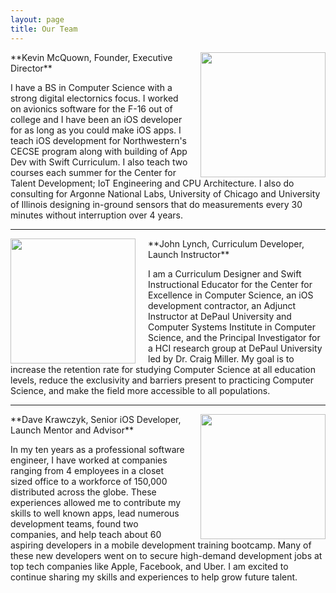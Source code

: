 ```yaml
---
layout: page
title: Our Team
---
```


<img style="float: right; padding:  0px 0px 0px 20px; width: 200px" src="../assets/img/Kevin.jpg">
**Kevin McQuown, Founder, Executive Director**

I have a BS in Computer Science with a strong digital electornics focus.  I worked on avionics software for the F-16 out of college and I have been an iOS developer for as long as you could make iOS apps. I teach iOS development for Northwestern's CECSE program along with building of App Dev with Swift Curriculum. I also teach two courses each summer for the Center for Talent Development; IoT Engineering and CPU Architecture. 
I also do consulting for Argonne National Labs, University of Chicago and University of Illinois designing in-ground sensors that do measurements every 30 minutes without interruption over 4 years.

---

<img style="float: left; padding: 0px 20px 0px 0px; width: 200px" src="../assets/img/LynchProfile.png">
**John Lynch, Curriculum Developer, Launch Instructor**

I am a Curriculum Designer and Swift Instructional Educator for the Center for Excellence in Computer Science, an iOS development contractor, an Adjunct Instructor at DePaul University and Computer Systems Institute in Computer Science, and the Principal Investigator for a HCI research group at DePaul University led by Dr. Craig Miller. My goal is to increase the retention rate for studying Computer Science at all education levels, reduce the exclusivity and barriers present to practicing Computer Science, and make the field more accessible to all populations.

---

<img style="float: right; padding:  0px 0px 0px 20px; width: 200px" src="../assets/img/dave2.jpg">
**Dave Krawczyk, Senior iOS Developer, Launch Mentor and Advisor**

In my ten years as a professional software engineer, I have worked at companies ranging from 4 employees in a closet sized office to a workforce of 150,000 distributed across the globe. These experiences allowed me to contribute my skills to well known apps, lead numerous development teams, found two companies, and help teach about 60 aspiring developers in a mobile development training bootcamp. Many of these new developers went on to secure high-demand development jobs at top tech companies like Apple, Facebook, and Uber. I am excited to continue sharing my skills and experiences to help grow future talent. 